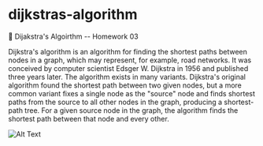 # dijkstras-algorithm
🤖 Dijakstra's Algoirthm -- Homework 03

Dijkstra's algorithm is an algorithm for finding the shortest paths between nodes in a graph, which may represent, for example, road networks. 
It was conceived by computer scientist Edsger W. Dijkstra in 1956 and published three years later. The algorithm exists in many variants. 
Dijkstra's original algorithm found the shortest path between two given nodes, but a more common variant fixes a single node as the "source" node and finds shortest paths
from the source to all other nodes in the graph, producing a shortest-path tree. For a given source node in the graph, the algorithm finds the shortest path between that node and every other.

![Alt Text](https://en.wikipedia.org/wiki/Dijkstra%27s_algorithm#/media/File:Dijkstra_Animation.gif)
